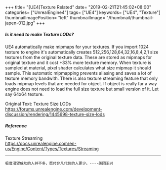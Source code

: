 +++
title= "[UE4]Texture Related"
date= "2019-02-21T21:45:02+08:00"
categories= ["UnrealEngine4"]
tags= ["UE4"]
keywords= ["UE4", "Texture"]
thumbnailImagePosition= "left"
thumbnailImage= "/thumbnail/thumbnail-japen-012.jpg"
+++

##### Is it need to make Texture LODs?
<!--more-->

UE4 automatically make mipmaps for your textures. If you import 1024 texture to engine it's automatically creates 512,256,128,64,32,16,8,4,2,1 size textures from the original texture data. These are stored as mipmaps for original texture and it cost +33% more texture memory. When texture is sampled at material, pixel shader calculates what size mipmap it should sample. This automatic mipmapping prevents aliasing and saves a lot of texture memory bandwith. There is also texture streaming feature that only loads mipmap levels that are needed for object. If object is really far a way engine does not need to load the full size texture but small version of it. Let say 64x64 texture.

Original Text: Texture Size LODs  
https://forums.unrealengine.com/development-discussion/rendering/1445698-texture-size-lods

##### Reference

Texture Streaming  
https://docs.unrealengine.com/en-us/Engine/Content/Types/Textures/Streaming
***
`极度渴望成功的人并不多，愿付非凡代价的人更少。----美团王兴`